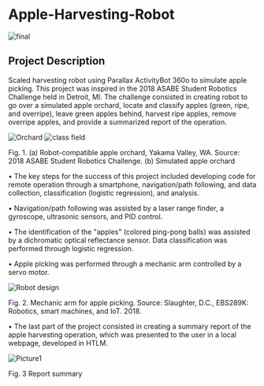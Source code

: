 # Apple-Harvesting-Robot

![final](https://user-images.githubusercontent.com/39603677/113951001-80325380-97c7-11eb-9470-c83c07979b81.gif)


## Project Description
Scaled harvesting robot using Parallax ActivityBot 360o to simulate apple picking. This project was inspired in the 2018 ASABE Student Robotics Challenge held in Detroit, MI.
The challenge consisted in creating robot to go over a simulated apple orchard, locate and classify apples (green, ripe, and overripe), leave green apples behind, harvest ripe apples, remove overripe apples, and provide a summarized report of the operation.

![Orchard](https://user-images.githubusercontent.com/39603677/113948821-a9041a00-97c2-11eb-878f-3bb8de0f2ebc.png)
![class field](https://user-images.githubusercontent.com/39603677/113948820-a86b8380-97c2-11eb-95fd-0fb9d441b27a.png)

Fig. 1. (a) Robot-compatible apple orchard, Yakama Valley, WA. Source: 2018 ASABE Student Robotics Challenge. (b) Simulated apple orchard

•	The key steps for the success of this project included developing code for remote operation through a smartphone, navigation/path following, and data collection, classification (logistic regression), and analysis.

• Navigation/path following was assisted by a laser range finder, a gyroscope,  ultrasonic sensors, and PID control.

• The identification of the "apples" (colored ping-pong balls) was assisted by a dichromatic optical reflectance sensor. Data classification was performed through logistic regression.

• Apple picking was performed through a mechanic arm controlled by a servo motor.

![Robot design](https://user-images.githubusercontent.com/39603677/113948823-a99cb080-97c2-11eb-8ce8-cb6cc00f340d.JPG)

Fig. 2. Mechanic arm for apple picking. Source: Slaughter, D.C., EBS289K: Robotics, smart machines, and IoT. 2018.

• The last part of the project consisted in creating a summary report of the apple harvesting operation, which was presented to the user in a local webpage, developed in HTLM.

![Picture1](https://user-images.githubusercontent.com/39603677/113950191-99d29b80-97c5-11eb-9d65-b4089882aa7c.png)

Fig. 3 Report summary

